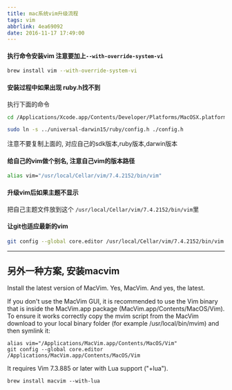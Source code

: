 ```yaml
---
title: mac系统vim升级流程
tags: vim
abbrlink: 4ea69092
date: 2016-11-17 17:49:00
---
```


#### 执行命令安装vim 注意要加上`--with-override-system-vi`
```bash
brew install vim --with-override-system-vi
```


#### 安装过程中如果出现 ruby.h找不到

执行下面的命令

```bash
cd /Applications/Xcode.app/Contents/Developer/Platforms/MacOSX.platform/Developer/SDKs/MacOSX10.11.sdk/System/Library/Frameworks/Ruby.framework/Versions/2.0/usr/include/ruby-2.0.0/ruby
```

```bash
sudo ln -s ../universal-darwin15/ruby/config.h ./config.h
```
注意不要复制上面的, 对应自己的sdk版本,ruby版本,darwin版本


<!-- more -->
#### 给自己的vim做个别名, 注意自己vim的版本路径

```bash
alias vim="/usr/local/Cellar/vim/7.4.2152/bin/vim"
```



#### 升级vim后如果主题不显示
把自己主题文件放到这个 `/usr/local/Cellar/vim/7.4.2152/bin/vim`里


#### 让git也适应最新的vim

```bash
git config --global core.editor /usr/local/Cellar/vim/7.4.2152/bin/vim
```


--------

## 另外一种方案, 安装macvim

Install the latest version of MacVim. Yes, MacVim. And yes, the latest.

If you don't use the MacVim GUI, it is recommended to use the Vim binary that is inside the MacVim.app package (MacVim.app/Contents/MacOS/Vim). To ensure it works correctly copy the mvim script from the MacVim download to your local binary folder (for example /usr/local/bin/mvim) and then symlink it:



```
alias vim="/Applications/MacVim.app/Contents/MacOS/Vim"
git config --global core.editor /Applications/MacVim.app/Contents/MacOS/Vim
```

It requires Vim 7.3.885 or later with Lua support ("+lua").
```
brew install macvim --with-lua
```
